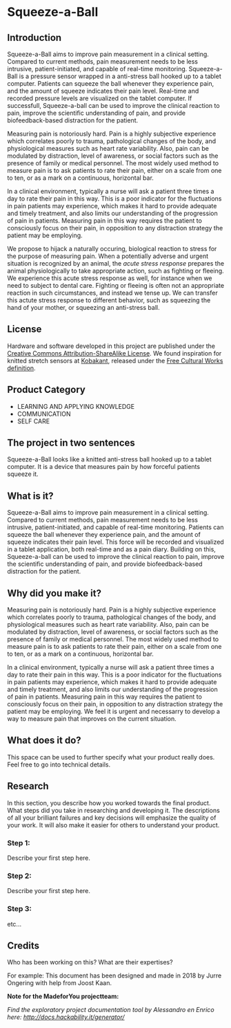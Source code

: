 # **Squeeze-a-Ball**

## Introduction

Squeeze-a-Ball aims to improve pain measurement in a clinical setting. Compared to current methods, pain measurement needs to be less intrusive, patient-initiated, and capable of real-time monitoring. Squeeze-a-Ball is a pressure sensor wrapped in a anti-stress ball hooked up to a tablet computer. Patients can squeeze the ball whenever they experience pain, and the amount of squeeze indicates their pain level. Real-time and recorded pressure levels are visualized on the tablet computer. If successfull, Squeeze-a-ball can be used to improve the clinical reaction to pain, improve the scientific understanding of pain, and provide biofeedback-based distraction for the patient.

Measuring pain is notoriously hard. Pain is a highly subjective experience which correlates poorly to trauma, pathological changes of the body, and physiological measures such as heart rate variability. Also, pain can be modulated by distraction, level of awareness, or social factors such as the presence of family or medical personnel. The most widely used method to measure pain is to ask patients to rate their pain, either on a scale from one to ten, or as a mark on a continuous, horizontal bar. 

In a clinical environment, typically a nurse will ask a patient three times a day to rate their pain in this way. This is a poor indicator for the fluctuations in pain patients may experience, which makes it hard to provide adequate and timely treatment, and also limits our understanding of the progression of pain in patients. Measuring pain in this way requires the patient to consciously focus on their pain, in opposition to any distraction strategy the patient may be employing.

We propose to hijack a naturally occuring, biological reaction to stress for the purpose of measuring pain. When a potentially adverse and urgent situation is recognized by an animal, the *acute stress response* prepares the animal physiologically to take appropriate action, such as fighting or fleeing. We experience this acute stress response as well, for instance when we need to subject to dental care. Fighting or fleeing is often not an appropriate reaction in such circumstances, and instead we tense up. We can transfer this actute stress response to different behavior, such as squeezing the hand of your mother, or squeezing an anti-stress ball.


## License

Hardware and software developed in this project are published under the [Creative Commons Attribution-ShareAlike License](https://creativecommons.org/licenses/by-sa/4.0/). We found inspiration for knitted stretch sensors at [Kobakant](http://www.kobakant.at/DIY/?p=3175), released under the [Free Cultural Works definition](https://freedomdefined.org/Definition).


## Product Category

- LEARNING AND APPLYING KNOWLEDGE
- COMMUNICATION
- SELF CARE


## The project in two sentences

Squeeze-a-Ball looks like a knitted anti-stress ball hooked up to a tablet computer. It is a device that measures pain by how forceful patients squeeze it.


## What is it?

Squeeze-a-Ball aims to improve pain measurement in a clinical setting. Compared to current methods, pain measurement needs to be less intrusive, patient-initiated, and capable of real-time monitoring. Patients can squeeze the ball whenever they experience pain, and the amount of squeeze indicates their pain level. This force will be recorded and visualized in a tablet application, both real-time and as a pain diary. Building on this, Squeeze-a-ball can be used to improve the clinical reaction to pain, improve the scientific understanding of pain, and provide biofeedback-based distraction for the patient.


## Why did you make it?

Measuring pain is notoriously hard. Pain is a highly subjective experience which correlates poorly to trauma, pathological changes of the body, and physiological measures such as heart rate variability. Also, pain can be modulated by distraction, level of awareness, or social factors such as the presence of family or medical personnel. The most widely used method to measure pain is to ask patients to rate their pain, either on a scale from one to ten, or as a mark on a continuous, horizontal bar. 

In a clinical environment, typically a nurse will ask a patient three times a day to rate their pain in this way. This is a poor indicator for the fluctuations in pain patients may experience, which makes it hard to provide adequate and timely treatment, and also limits our understanding of the progression of pain in patients. Measuring pain in this way requires the patient to consciously focus on their pain, in opposition to any distraction strategy the patient may be employing. We feel it is urgent and necessarry to develop a way to measure pain that improves on the current situation.


## What does it do?

This space can be used to further specify what your product really does. Feel free to go into technical details.


## Research

In this section, you describe how you worked towards the final product. What steps did you take in researching and developing it. The descriptions of all your brilliant failures and key decisions will emphasize the quality of your work. It will also make it easier for others to understand your product.

### **Step 1:**

Describe your first step here.

### **Step 2:**

Describe your first step here.

### **Step 3:**

etc...


## Credits

Who has been working on this? What are their expertises?

For example: This document has been designed and made in 2018 by Jurre Ongering with help from Joost Kaan.


**Note for the MadeforYou projectteam:**

_Find the exploratory project documentation tool by Alessandro en Enrico here: http://docs.hackability.it/generator/_
